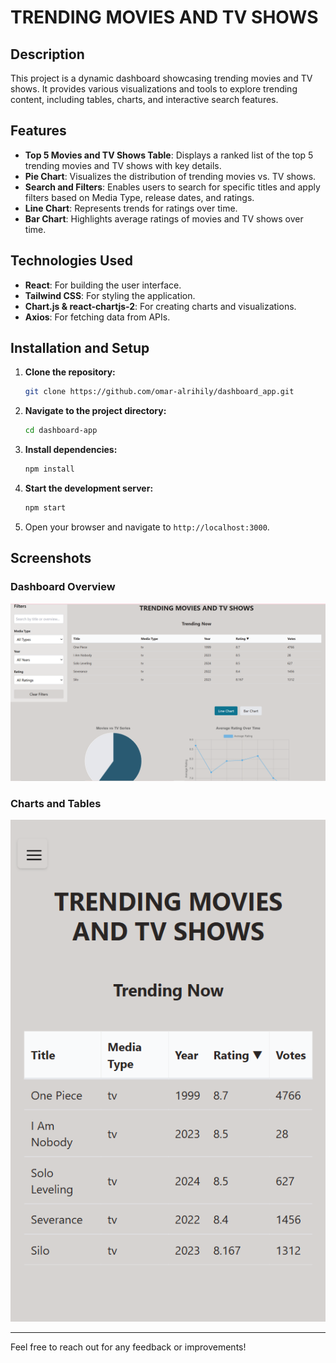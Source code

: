 # TRENDING MOVIES AND TV SHOWS

## Description
This project is a dynamic dashboard showcasing trending movies and TV shows. It provides various visualizations and tools to explore trending content, including tables, charts, and interactive search features.

## Features
- **Top 5 Movies and TV Shows Table**: Displays a ranked list of the top 5 trending movies and TV shows with key details.
- **Pie Chart**: Visualizes the distribution of trending movies vs. TV shows.
- **Search and Filters**: Enables users to search for specific titles and apply filters based on Media Type, release dates, and ratings.
- **Line Chart**: Represents trends for ratings over time.
- **Bar Chart**: Highlights average ratings of movies and TV shows over time.

## Technologies Used
- **React**: For building the user interface.
- **Tailwind CSS**: For styling the application.
- **Chart.js & react-chartjs-2**: For creating charts and visualizations.
- **Axios**: For fetching data from APIs.


## Installation and Setup

1. **Clone the repository:**
   ```bash
   git clone https://github.com/omar-alrihily/dashboard_app.git
   ```

2. **Navigate to the project directory:**
   ```bash
   cd dashboard-app
   ```

3. **Install dependencies:**
   ```bash
   npm install
   ```

4. **Start the development server:**
   ```bash
   npm start
   ```

5. Open your browser and navigate to `http://localhost:3000`.

## Screenshots

### Dashboard Overview  
![Dashboard Overview](./Screenshots/ui-screenshot-1.png)

### Charts and Tables
![Charts and Tables](./screenshots/ui-screenshot-2.png)



---
Feel free to reach out for any feedback or improvements!

